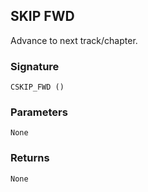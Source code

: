 ## SKIP FWD

Advance to next track/chapter.


### Signature

`CSKIP_FWD ()`


### Parameters

`None`


### Returns

`None
`